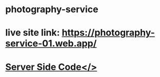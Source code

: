 # photography-service
# live site link: https://photography-service-01.web.app/
# <a href="https://github.com/web-shoharab-pk/photography-service-server">Server Side Code</>
